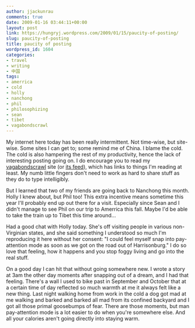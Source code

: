 ```yaml
---
author: jjackunrau
comments: true
date: 2009-01-16 03:44:11+00:00
layout: post
link: https://hungryj.wordpress.com/2009/01/15/paucity-of-posting/
slug: paucity-of-posting
title: paucity of posting
wordpress_id: 1604
categories:
- travel
- writing
- 中国
tags:
- amerrica
- cold
- holly
- nanchong
- phil
- philosophizing
- sean
- tibet
- vagabondscrawl
---
```


My internet here today has been really intermittent. Not time-wise, but site-wise. Some sites I can get to; some remind me of China. I blame the cold. The cold is also hampering the rest of my productivity, hence the lack of interesting posting going on. I do encourage you to read my [vagabondscrawl](http://vagabondscrawl.tumblr.com/) site (or [its feed](http://vagabondscrawl.tumblr.com/rss)), which has links to things I'm reading at least. My numb little fingers don't need to work as hard to share stuff as they do to type intelligibly.

But I learned that two of my friends are going back to Nanchong this month. Holly I knew about, but Phil too! This extra incentive means sometime this year I'll probably end up out there for a visit. Especially since Sean and I didn't manage to see Phil on our trip to Amerrica this fall. Maybe I'd be able to take the train up to Tibet this time around...

Had a good chat with Holly today. She's off visiting people in various non-Virginian states, and she said something I understood so much I'm reproducing it here without her consent: "I could feel myself snap into pay-attention mode as soon as we got on the road out of Harrisonburg." I do so love that feeling, how it happens and you stop foggy living and go into the real stuff.

On a good day I can hit that without going somewhere new. I wrote a story at 3am the other day moments after snapping out of a dream, and I had that feeling. There's a wall I used to bike past in September and October that at a certain time of day reflected so much warmth at me it always felt like a new thing. Last night walking home from work in the cold a dog got mad at me walking and barked and barked all mad from its confined backyard and I got all those primal goosebumps of fear. There are those moments, but man pay-attention mode is a lot easier to do when you're somewhere else. And all your calories aren't going directly into staying warm.
